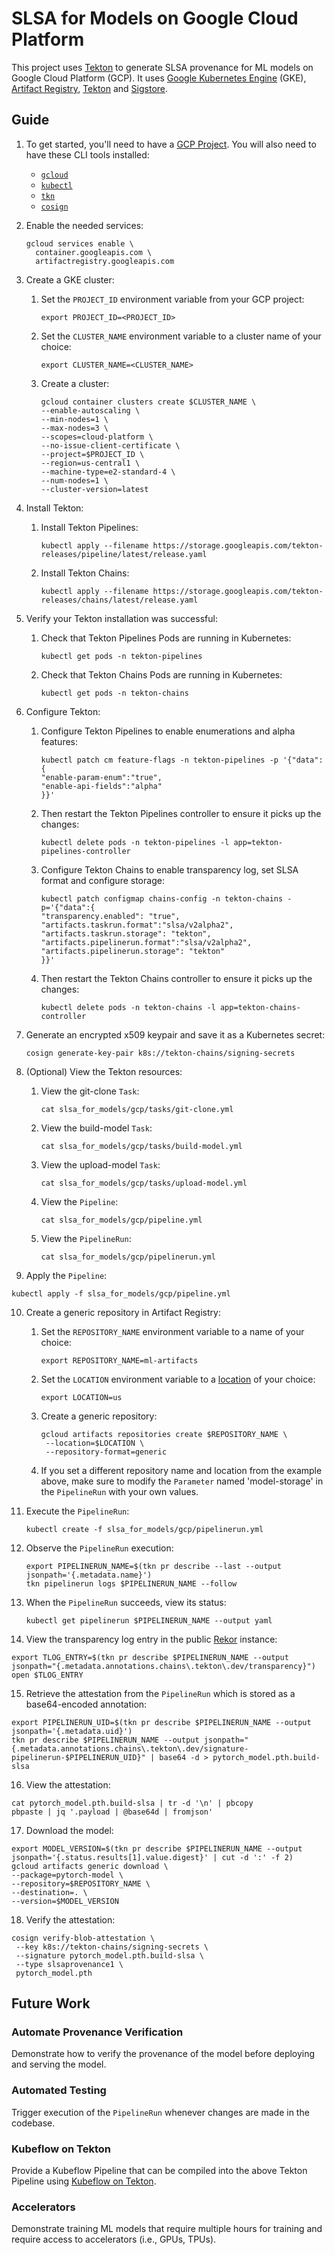 # SLSA for Models on Google Cloud Platform

This project uses [Tekton][tekton] to generate SLSA provenance for ML models on Google Cloud Platform (GCP). It uses 
[Google Kubernetes Engine][gke] (GKE), [Artifact Registry][ar], [Tekton] and [Sigstore].

## Guide

1. To get started, you'll need to have a [GCP Project][gcp]. You will also need to have these CLI tools installed:
   - [`gcloud`][gcloud]
   - [`kubectl`][kubectl]
   - [`tkn`][tkn]
   - [`cosign`][cosign]

2. Enable the needed services:

   ```shell
   gcloud services enable \
     container.googleapis.com \
     artifactregistry.googleapis.com
   ```

3. Create a GKE cluster:

    1. Set the `PROJECT_ID` environment variable from your GCP project:
   
       ```shell
       export PROJECT_ID=<PROJECT_ID>
       ```
   
   2. Set the `CLUSTER_NAME` environment variable to a cluster name of your choice:
   
      ```shell
      export CLUSTER_NAME=<CLUSTER_NAME>
      ```
   
   3. Create a cluster:
   
       ```shell
       gcloud container clusters create $CLUSTER_NAME \
       --enable-autoscaling \
       --min-nodes=1 \
       --max-nodes=3 \
       --scopes=cloud-platform \
       --no-issue-client-certificate \
       --project=$PROJECT_ID \
       --region=us-central1 \
       --machine-type=e2-standard-4 \
       --num-nodes=1 \
       --cluster-version=latest
       ```

4. Install Tekton:

   1. Install Tekton Pipelines:
   
       ```shell
       kubectl apply --filename https://storage.googleapis.com/tekton-releases/pipeline/latest/release.yaml
       ``` 
   
   2. Install Tekton Chains:
   
       ```shell
       kubectl apply --filename https://storage.googleapis.com/tekton-releases/chains/latest/release.yaml
       ```

5. Verify your Tekton installation was successful:

   1. Check that Tekton Pipelines Pods are running in Kubernetes:

       ```shell
       kubectl get pods -n tekton-pipelines
       ```

   2. Check that Tekton Chains Pods are running in Kubernetes:

      ```shell
      kubectl get pods -n tekton-chains 
      ``` 

6. Configure Tekton:

   1. Configure Tekton Pipelines to enable enumerations and alpha features:
   
       ```shell
       kubectl patch cm feature-flags -n tekton-pipelines -p '{"data":{
       "enable-param-enum":"true",
       "enable-api-fields":"alpha" 
       }}'  
       ```

   2. Then restart the Tekton Pipelines controller to ensure it picks up the changes:
      
      ```shell
      kubectl delete pods -n tekton-pipelines -l app=tekton-pipelines-controller
      ``` 
   
   3. Configure Tekton Chains to enable transparency log, set SLSA format and configure storage:
 
      ```shell
      kubectl patch configmap chains-config -n tekton-chains -p='{"data":{
      "transparency.enabled": "true",
      "artifacts.taskrun.format":"slsa/v2alpha2", 
      "artifacts.taskrun.storage": "tekton",
      "artifacts.pipelinerun.format":"slsa/v2alpha2", 
      "artifacts.pipelinerun.storage": "tekton"
      }}'
      ```
   4. Then restart the Tekton Chains controller to ensure it picks up the changes:

      ```shell
      kubectl delete pods -n tekton-chains -l app=tekton-chains-controller 
      ```    

7. Generate an encrypted x509 keypair and save it as a Kubernetes secret:
   
   ```shell
   cosign generate-key-pair k8s://tekton-chains/signing-secrets
   ```
 
8. (Optional) View the Tekton resources:
   
   1. View the git-clone `Task`:

      ```shell
      cat slsa_for_models/gcp/tasks/git-clone.yml
      ```

   2. View the build-model `Task`:

      ```shell
      cat slsa_for_models/gcp/tasks/build-model.yml
      ```

   3. View the upload-model `Task`:

      ```shell
      cat slsa_for_models/gcp/tasks/upload-model.yml
      ```
   
   4. View the `Pipeline`:

      ```shell
      cat slsa_for_models/gcp/pipeline.yml
      ```

   5. View the `PipelineRun`:

      ```shell
      cat slsa_for_models/gcp/pipelinerun.yml
      ```
   
9.  Apply the `Pipeline`:

   ```shell
   kubectl apply -f slsa_for_models/gcp/pipeline.yml
   ```
 
10. Create a generic repository in Artifact Registry:

    1. Set the `REPOSITORY_NAME` environment variable to a name of your choice:

       ```shell
       export REPOSITORY_NAME=ml-artifacts
       ```

    2. Set the `LOCATION` environment variable to a [location] of your choice:

       ```shell
       export LOCATION=us
       ```
       
    3. Create a generic repository:
        ```shell
        gcloud artifacts repositories create $REPOSITORY_NAME \
         --location=$LOCATION \
         --repository-format=generic
        ```   
   
    4. If you set a different repository name and location from the example above, make sure to modify the `Parameter`
    named 'model-storage' in the `PipelineRun` with your own values. 

11. Execute the `PipelineRun`:

    ```shell
    kubectl create -f slsa_for_models/gcp/pipelinerun.yml
    ```

12. Observe the `PipelineRun` execution:

    ```shell
    export PIPELINERUN_NAME=$(tkn pr describe --last --output jsonpath='{.metadata.name}')
    tkn pipelinerun logs $PIPELINERUN_NAME --follow
    ``` 

13. When the `PipelineRun` succeeds, view its status:

    ```shell
    kubectl get pipelinerun $PIPELINERUN_NAME --output yaml
    ```

14. View the transparency log entry in the public [Rekor][rekor] instance:

   ```shell
   export TLOG_ENTRY=$(tkn pr describe $PIPELINERUN_NAME --output jsonpath="{.metadata.annotations.chains\.tekton\.dev/transparency}")
   open $TLOG_ENTRY
   ```
   
15. Retrieve the attestation from the `PipelineRun` which is stored as a base64-encoded annotation:

   ```shell
   export PIPELINERUN_UID=$(tkn pr describe $PIPELINERUN_NAME --output  jsonpath='{.metadata.uid}')
   tkn pr describe $PIPELINERUN_NAME --output jsonpath="{.metadata.annotations.chains\.tekton\.dev/signature-pipelinerun-$PIPELINERUN_UID}" | base64 -d > pytorch_model.pth.build-slsa 
   ```

16. View the attestation:

   ```shell
   cat pytorch_model.pth.build-slsa | tr -d '\n' | pbcopy
   pbpaste | jq '.payload | @base64d | fromjson'
   ```

17. Download the model:

   ```shell
   export MODEL_VERSION=$(tkn pr describe $PIPELINERUN_NAME --output jsonpath='{.status.results[1].value.digest}' | cut -d ':' -f 2)
   gcloud artifacts generic download \
   --package=pytorch-model \
   --repository=$REPOSITORY_NAME \
   --destination=. \
   --version=$MODEL_VERSION
   ```

18. Verify the attestation:

   ```shell
   cosign verify-blob-attestation \
    --key k8s://tekton-chains/signing-secrets \
    --signature pytorch_model.pth.build-slsa \
    --type slsaprovenance1 \
    pytorch_model.pth
   ```

## Future Work

### Automate Provenance Verification

Demonstrate how to verify the provenance of the model before deploying and serving the model.

### Automated Testing

Trigger execution of the `PipelineRun` whenever changes are made in the codebase.

### Kubeflow on Tekton

Provide a Kubeflow Pipeline that can be compiled into the above Tekton Pipeline using [Kubeflow on Tekton][tekton-kubeflow].

### Accelerators

Demonstrate training ML models that require multiple hours for training and require access to accelerators (i.e., GPUs, 
TPUs).

[gcp]: https://cloud.google.com/docs/get-started
[gcloud]: https://cloud.google.com/sdk/docs/install
[kubectl]: https://kubernetes.io/docs/tasks/tools/
[tkn]: https://tekton.dev/docs/cli/
[cosign]: https://docs.sigstore.dev/system_config/installation/
[tekton-kubeflow]: https://www.kubeflow.org/docs/components/pipelines/v1/sdk/pipelines-with-tekton/
[tekton-chains]: https://tekton.dev/docs/chains/
[tekton]: https://tekton.dev/docs/
[rekor]: https://rekor.sigstore.dev
[location]: https://cloud.google.com/artifact-registry/docs/repositories/repo-locations
[gke]: https://cloud.google.com/kubernetes-engine?hl=en
[ar]: https://cloud.google.com/artifact-registry
[sigstore]: https://docs.sigstore.dev 
